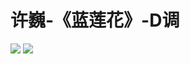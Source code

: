 # 许巍-《蓝莲花》-D调
![](http://cdn.qiniu.liyansheng.top/img/20240803141332.png)
![](http://cdn.qiniu.liyansheng.top/img/20240803141400.png)